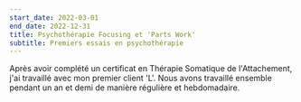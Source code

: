 ```yaml
---
start_date: 2022-03-01
end_date: 2022-12-31
title: Psychothérapie Focusing et 'Parts Work'
subtitle: Premiers essais en psychothérapie
---
```

Après avoir complété un certificat en Thérapie Somatique de l'Attachement, j'ai travaillé avec mon premier client 'L'. Nous avons travaillé ensemble pendant un an et demi de manière régulière et hebdomadaire.
